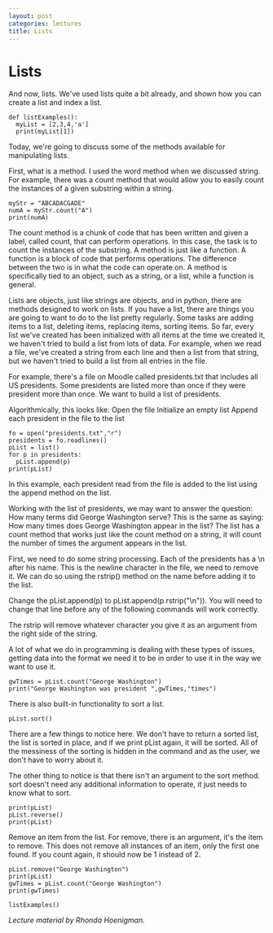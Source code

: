 ```yaml
---
layout: post
categories: lectures
title: Lists
---
```


# Lists

And now, lists. We've used lists quite a bit already, and shown how
you can create a list and index a list.

    def listExamples():
      myList = [2,3,4,'a']
      print(myList[1])

Today, we're going to discuss some of the methods available for manipulating lists.

First, what is a method. I used the word method when we discussed string.
For example, there was a count method that would allow you to easily
count the instances of a given substring within a string.

    myStr = "ABCADACGADE"
    numA = myStr.count("A")
    print(numA)

The count method is a chunk of code that has been written and given a
label, called count, that can perform operations. In this case, the
task is to count the instances of the substring. A method is just like a
function. A function is a block of code that performs operations. The
difference between the two is in what the code can operate on. A method
is specifically tied to an object, such as a string, or a list, while a
function is general.

Lists are objects, just like strings are objects, and in python, there
are methods designed to work on lists. If you have a list, there are
things you are going to want to do to the list pretty regularly. Some
tasks are adding items to a list, deleting items, replacing items,
sorting items. So far, every list we've created has been initialized
with all items at the time we created it, we haven't tried to build a list
from lots of data. For example, when we read a file, we've created a
string from each line and then a list from that string, but we haven't
tried to build a list from all entries in the file.

For example, there's a file on Moodle called presidents.txt that includes
all US presidents. Some presidents are listed more than once if they
were president more than once. We want to build a list of presidents.

Algorithmically, this looks like:
Open the file
Initialize an empty list
Append each president in the file to the list

    fo = open("presidents.txt","r")
    presidents = fo.readlines()
    pList = list()
    for p in presidents:
      pList.append(p)
    print(pList)

In this example, each president read from the file is added to the list
using the append method on the list.

Working with the list of presidents, we may want to answer the question:
How many terms did George Washington serve? This is the same as saying:
How many times does George Washington appear in the list? The list
has a count method that works just like the count method on a string,
it will count the number of times the argument appears in the list.

First, we need to do some string processing. Each of the presidents has
a \n after his name. This is the newline character in the file, we need
to remove it. We can do so using the rstrip() method on the name before
adding it to the list.

Change the pList.append(p) to pList.append(p.rstrip("\n")). You will
need to change that line before any of the following commands will
work correctly.

The rstrip will remove whatever character you give it as an argument
from the right side of the string.

A lot of what we do in programming is dealing with these types of issues,
getting data into the format we need it to be in order to use it
in the way we want to use it.

    gwTimes = pList.count("George Washington")
    print("George Washington was president ",gwTimes,"times")

There is also built-in functionality to sort a list.

    pList.sort()

There are a few things to notice here. We don't have to return a sorted
list, the list is sorted in place, and if we print pList again, it will
be sorted. All of the messiness of the sorting is hidden in the command
and as the user, we don't have to worry about it.

The other thing to notice is that there isn't an argument to the sort
method. sort doesn't need any additional information to operate, it just
needs to know what to sort.

    print(pList)
    pList.reverse()
    print(pList)

Remove an item from the list. For remove, there is an argument,
it's the item to remove. This does not remove all instances of an
item, only the first one found. If you count again, it should now
be 1 instead of 2.

    pList.remove("George Washington")
    print(pList)
    gwTimes = pList.count("George Washington")
    print(gwTimes)

    listExamples()

<cite>Lecture material by Rhonda Hoenigman.</cite>

